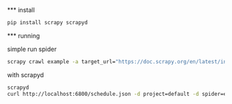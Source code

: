 *** install 

```bash
pip install scrapy scrapyd
```


*** running

 simple run spider

```bash
scrapy crawl example -a target_url="https://doc.scrapy.org/en/latest/intro/tutorial.html"
```

with scrapyd

```bash
scrapyd
curl http://localhost:6800/schedule.json -d project=default -d spider=example -d target_url="https://doc.scrapy.org/en/latest/intro/tutorial.html"
```